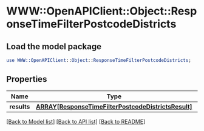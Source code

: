 # WWW::OpenAPIClient::Object::ResponseTimeFilterPostcodeDistricts

## Load the model package
```perl
use WWW::OpenAPIClient::Object::ResponseTimeFilterPostcodeDistricts;
```

## Properties
Name | Type | Description | Notes
------------ | ------------- | ------------- | -------------
**results** | [**ARRAY[ResponseTimeFilterPostcodeDistrictsResult]**](ResponseTimeFilterPostcodeDistrictsResult.md) |  | 

[[Back to Model list]](../README.md#documentation-for-models) [[Back to API list]](../README.md#documentation-for-api-endpoints) [[Back to README]](../README.md)



